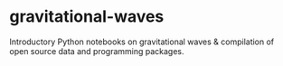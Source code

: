 # gravitational-waves
Introductory Python notebooks on gravitational waves &amp; compilation of open source data and programming packages.
